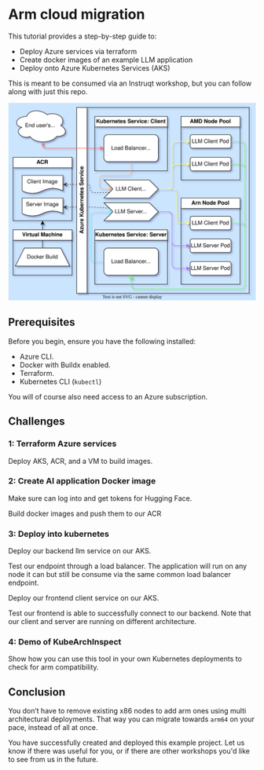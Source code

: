 
# Arm cloud migration

This tutorial provides a step-by-step guide to:

- Deploy Azure services via terraform
- Create docker images of an example LLM application
- Deploy onto Azure Kubernetes Services (AKS)

This is meant to be consumed via an Instruqt workshop, but you can follow along with just this repo.

![Kubernetes Architecture](diagram/kubernetes.svg)

## Prerequisites

Before you begin, ensure you have the following installed:

- Azure CLI.
- Docker with Buildx enabled.
- Terraform.
- Kubernetes CLI (`kubectl`)

You will of course also need access to an Azure subscription.

## Challenges

### 1: Terraform Azure services

Deploy AKS, ACR, and a VM to build images.

### 2: Create AI application Docker image

Make sure can log into and get tokens for Hugging Face.

Build docker images and push them to our ACR

### 3: Deploy into kubernetes

Deploy our backend llm service on our AKS.

Test our endpoint through a load balancer. The application will run on any node it can but still be consume via the same common load balancer endpoint.

Deploy our frontend client service on our AKS.

Test our frontend is able to successfully connect to our backend. Note that our client and server are running on different architecture.

### 4: Demo of KubeArchInspect

Show how you can use this tool in your own Kubernetes deployments to check for arm compatibility.

## Conclusion

You don’t have to remove existing x86 nodes to add arm ones using multi architectural deployments. That way you can migrate towards `arm64` on your pace, instead of all at once.

You have successfully created and deployed this example project. Let us know if there was useful for you, or if there are other workshops you'd like to see from us in the future.
